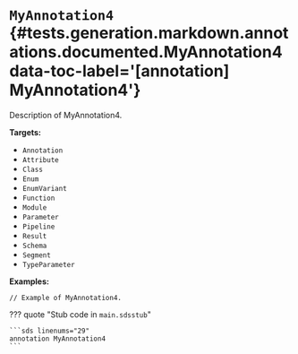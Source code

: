 # <code class="doc-symbol doc-symbol-annotation"></code> `MyAnnotation4` {#tests.generation.markdown.annotations.documented.MyAnnotation4 data-toc-label='[annotation] MyAnnotation4'}

Description of MyAnnotation4.

**Targets:**

- `Annotation`
- `Attribute`
- `Class`
- `Enum`
- `EnumVariant`
- `Function`
- `Module`
- `Parameter`
- `Pipeline`
- `Result`
- `Schema`
- `Segment`
- `TypeParameter`

**Examples:**

```sds hl_lines="1"
// Example of MyAnnotation4.
```

??? quote "Stub code in `main.sdsstub`"

    ```sds linenums="29"
    annotation MyAnnotation4
    ```
